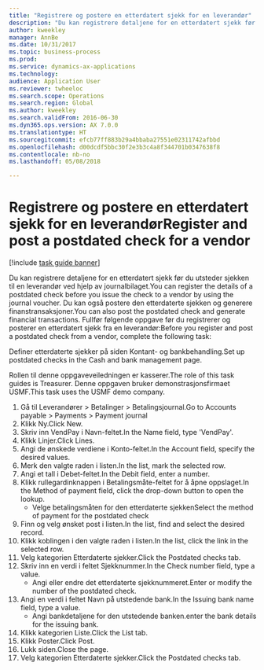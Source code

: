 ```yaml
--- 
title: "Registrere og postere en etterdatert sjekk for en leverandør"
description: "Du kan registrere detaljene for en etterdatert sjekk før du utsteder sjekken til en leverandør ved hjelp av journalbilaget."
author: kweekley
manager: AnnBe
ms.date: 10/31/2017
ms.topic: business-process
ms.prod: 
ms.service: dynamics-ax-applications
ms.technology: 
audience: Application User
ms.reviewer: twheeloc
ms.search.scope: Operations
ms.search.region: Global
ms.author: kweekley
ms.search.validFrom: 2016-06-30
ms.dyn365.ops.version: AX 7.0.0
ms.translationtype: HT
ms.sourcegitcommit: efcb77ff883b29a4bbaba27551e02311742afbbd
ms.openlocfilehash: d00dcdf5bbc30f2e3b3c4a8f344701b0347638f8
ms.contentlocale: nb-no
ms.lasthandoff: 05/08/2018

---
```

# <a name="register-and-post-a-postdated-check-for-a-vendor"></a><span data-ttu-id="32002-103">Registrere og postere en etterdatert sjekk for en leverandør</span><span class="sxs-lookup"><span data-stu-id="32002-103">Register and post a postdated check for a vendor</span></span>

[!include [task guide banner](../../includes/task-guide-banner.md)]

<span data-ttu-id="32002-104">Du kan registrere detaljene for en etterdatert sjekk før du utsteder sjekken til en leverandør ved hjelp av journalbilaget.</span><span class="sxs-lookup"><span data-stu-id="32002-104">You can register the details of a postdated check before you issue the check to a vendor by using the journal voucher.</span></span> <span data-ttu-id="32002-105">Du kan også postere den etterdaterte sjekken og generere finanstransaksjoner.</span><span class="sxs-lookup"><span data-stu-id="32002-105">You can also post the postdated check and generate financial transactions.</span></span> <span data-ttu-id="32002-106">Fullfør følgende oppgave før du registrerer og posterer en etterdatert sjekk fra en leverandør:</span><span class="sxs-lookup"><span data-stu-id="32002-106">Before you register and post a postdated check from a vendor, complete the following task:</span></span> 

<span data-ttu-id="32002-107">Definer etterdaterte sjekker på siden Kontant- og bankbehandling.</span><span class="sxs-lookup"><span data-stu-id="32002-107">Set up postdated checks in the Cash and bank management page.</span></span> 



<span data-ttu-id="32002-108">Rollen til denne oppgaveveiledningen er kasserer.</span><span class="sxs-lookup"><span data-stu-id="32002-108">The role of this task guides is Treasurer.</span></span> <span data-ttu-id="32002-109">Denne oppgaven bruker demonstrasjonsfirmaet USMF.</span><span class="sxs-lookup"><span data-stu-id="32002-109">This task uses the USMF demo company.</span></span>

1. <span data-ttu-id="32002-110">Gå til Leverandører > Betalinger > Betalingsjournal.</span><span class="sxs-lookup"><span data-stu-id="32002-110">Go to Accounts payable > Payments > Payment journal</span></span>
2. <span data-ttu-id="32002-111">Klikk Ny.</span><span class="sxs-lookup"><span data-stu-id="32002-111">Click New.</span></span>
3. <span data-ttu-id="32002-112">Skriv inn VendPay i Navn-feltet.</span><span class="sxs-lookup"><span data-stu-id="32002-112">In the Name field, type 'VendPay'.</span></span>
4. <span data-ttu-id="32002-113">Klikk Linjer.</span><span class="sxs-lookup"><span data-stu-id="32002-113">Click Lines.</span></span>
5. <span data-ttu-id="32002-114">Angi de ønskede verdiene i Konto-feltet.</span><span class="sxs-lookup"><span data-stu-id="32002-114">In the Account field, specify the desired values.</span></span>
6. <span data-ttu-id="32002-115">Merk den valgte raden i listen.</span><span class="sxs-lookup"><span data-stu-id="32002-115">In the list, mark the selected row.</span></span>
7. <span data-ttu-id="32002-116">Angi et tall i Debet-feltet.</span><span class="sxs-lookup"><span data-stu-id="32002-116">In the Debit field, enter a number.</span></span>
8. <span data-ttu-id="32002-117">Klikk rullegardinknappen i Betalingsmåte-feltet for å åpne oppslaget.</span><span class="sxs-lookup"><span data-stu-id="32002-117">In the Method of payment field, click the drop-down button to open the lookup.</span></span>
    * <span data-ttu-id="32002-118">Velge betalingsmåten for den etterdaterte sjekken</span><span class="sxs-lookup"><span data-stu-id="32002-118">Select the method of payment for the postdated check</span></span>  
9. <span data-ttu-id="32002-119">Finn og velg ønsket post i listen.</span><span class="sxs-lookup"><span data-stu-id="32002-119">In the list, find and select the desired record.</span></span>
10. <span data-ttu-id="32002-120">Klikk koblingen i den valgte raden i listen.</span><span class="sxs-lookup"><span data-stu-id="32002-120">In the list, click the link in the selected row.</span></span>
11. <span data-ttu-id="32002-121">Velg kategorien Etterdaterte sjekker.</span><span class="sxs-lookup"><span data-stu-id="32002-121">Click the Postdated checks tab.</span></span>
12. <span data-ttu-id="32002-122">Skriv inn en verdi i feltet Sjekknummer.</span><span class="sxs-lookup"><span data-stu-id="32002-122">In the Check number field, type a value.</span></span>
    * <span data-ttu-id="32002-123">Angi eller endre det etterdaterte sjekknummeret.</span><span class="sxs-lookup"><span data-stu-id="32002-123">Enter or modify the number of the postdated check.</span></span>  
13. <span data-ttu-id="32002-124">Angi en verdi i feltet Navn på utstedende bank.</span><span class="sxs-lookup"><span data-stu-id="32002-124">In the Issuing bank name field, type a value.</span></span>
    * <span data-ttu-id="32002-125">Angi bankdetaljene for den utstedende banken.</span><span class="sxs-lookup"><span data-stu-id="32002-125">enter the bank details for the issuing bank.</span></span>  
14. <span data-ttu-id="32002-126">Klikk kategorien Liste.</span><span class="sxs-lookup"><span data-stu-id="32002-126">Click the List tab.</span></span>
15. <span data-ttu-id="32002-127">Klikk Poster.</span><span class="sxs-lookup"><span data-stu-id="32002-127">Click Post.</span></span>
16. <span data-ttu-id="32002-128">Lukk siden.</span><span class="sxs-lookup"><span data-stu-id="32002-128">Close the page.</span></span>
17. <span data-ttu-id="32002-129">Velg kategorien Etterdaterte sjekker.</span><span class="sxs-lookup"><span data-stu-id="32002-129">Click the Postdated checks tab.</span></span>


